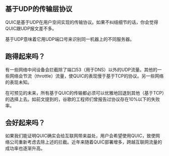 ## 基于UDP的传输层协议

QUIC是基于UDP在用户空间实现的传输协议。如果不纠结细节的话，你会觉得QUIC跟UDP报文差不多。

基于UDP意味着它用UDP端口号来识别同一机器上的不同服务器。

## 跑得起来吗？

有一些网络中间设备会拦截除了端口53（用于DNS）以外的UDP流量。其他的一些网络会节流（throttle）流量，使QUIC的表现慢于基于TCP的协议。另一些网络的表现未知。

在可预见的未来，所有基于QUIC的传输都必须可以优雅地回退到其他（基于TCP）的选择上去。如前文提到的，谷歌的工程师们曾报告过协议存在10%以下的失败率。

## 会好起来吗？

如果我们能证明QUIC确实会给互联网带来益处，用户会希望使用QUIC，致使网络公司重新考虑去除上述的拦截。近年来随着QUIC部署增多，跨越互联网流量的成功率也逐渐升高。

